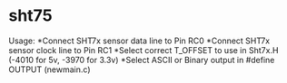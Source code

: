 # sht75

Usage: 
*Connect SHT7x sensor data line to Pin RC0
*Connect SHT7x sensor clock line to Pin RC1
*Select correct T_OFFSET to use in Sht7x.H (-4010 for 5v, -3970 for 3.3v)
*Select ASCII or Binary output in #define OUTPUT (newmain.c)
